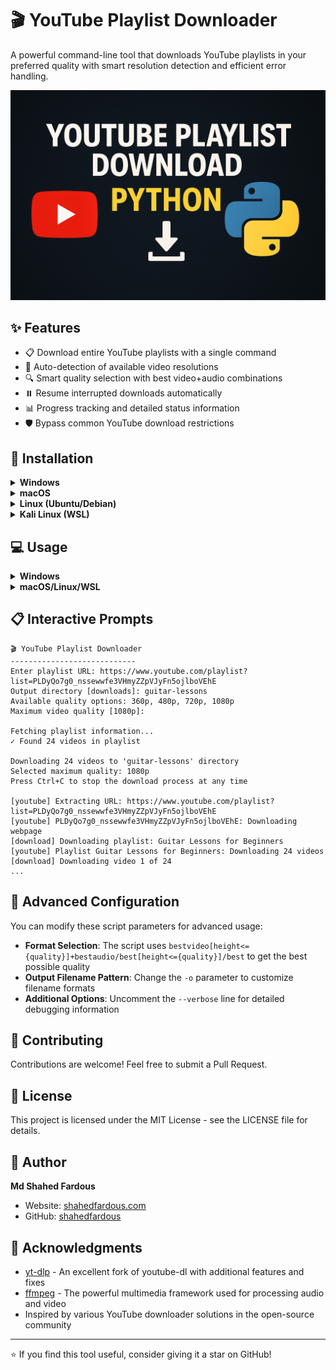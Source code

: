# 🎬 YouTube Playlist Downloader

A powerful command-line tool that downloads YouTube playlists in your preferred quality with smart resolution detection and efficient error handling.

![YouTube Downloader Banner](./banner.png)

## ✨ Features

- 📋 Download entire YouTube playlists with a single command
- 🎥 Auto-detection of available video resolutions
- 🔍 Smart quality selection with best video+audio combinations
- ⏸️ Resume interrupted downloads automatically
- 📊 Progress tracking and detailed status information
- 🛡️ Bypass common YouTube download restrictions

## 🚀 Installation

<details>
<summary><b>Windows</b></summary>

### Windows Installation

1. **Install Python:**
   - Download and install [Python 3.8+](https://www.python.org/downloads/windows/)
   - Make sure to check "Add Python to PATH" during installation

2. **Install ffmpeg:**
   - Download ffmpeg from [here](https://www.gyan.dev/ffmpeg/builds/)
   - Extract the ZIP file
   - Add the bin folder to your system PATH

3. **Set up the environment:**
   ```cmd
   :: Create a virtual environment
   python -m venv youtube-dl-env
   
   :: Activate the virtual environment
   youtube-dl-env\Scripts\activate
   
   :: Install yt-dlp
   pip install yt-dlp
   ```

4. **Download the script:**
   ```cmd
   curl -o ytp-downloader.py https://raw.githubusercontent.com/shahedfardous/ytp-downloader/main/ytp-downloader.py
   ```
</details>

<details>
<summary><b>macOS</b></summary>

### macOS Installation

1. **Install Homebrew (if not already installed):**
   ```bash
   /bin/bash -c "$(curl -fsSL https://raw.githubusercontent.com/Homebrew/install/HEAD/install.sh)"
   ```

2. **Install Python and ffmpeg:**
   ```bash
   brew install python ffmpeg
   ```

3. **Set up the environment:**
   ```bash
   # Create a virtual environment
   python3 -m venv ~/youtube-dl-env
   
   # Activate the virtual environment
   source ~/youtube-dl-env/bin/activate
   
   # Install yt-dlp
   pip install yt-dlp
   ```

4. **Download the script:**
   ```bash
   curl -o ytp-downloader.py https://raw.githubusercontent.com/shahedfardous/ytp-downloader/main/ytp-downloader.py
   ```
</details>

<details>
<summary><b>Linux (Ubuntu/Debian)</b></summary>

### Ubuntu/Debian Installation

1. **Install required packages:**
   ```bash
   sudo apt update
   sudo apt install python3-venv ffmpeg
   ```

2. **Set up the environment:**
   ```bash
   # Create a virtual environment
   python3 -m venv ~/youtube-dl-env
   
   # Activate the virtual environment
   source ~/youtube-dl-env/bin/activate
   
   # Install yt-dlp
   pip install yt-dlp
   ```

3. **Download the script:**
   ```bash
   wget -O ytp-downloader.py https://raw.githubusercontent.com/shahedfardous/ytp-downloader/main/ytp-downloader.py
   chmod +x ytp-downloader.py
   ```
</details>

<details>
<summary><b>Kali Linux (WSL)</b></summary>

### Kali Linux (WSL) Installation

1. **Install required packages:**
   ```bash
   sudo apt update
   sudo apt install python3-venv ffmpeg
   ```

2. **Set up the environment:**
   ```bash
   # Create a virtual environment
   python3 -m venv ~/youtube-dl-env
   
   # Activate the virtual environment
   source ~/youtube-dl-env/bin/activate
   
   # Install yt-dlp
   pip install yt-dlp
   ```

3. **Download the script:**
   ```bash
   wget -O ytp-downloader.py https://raw.githubusercontent.com/shahedfardous/ytp-downloader/main/ytp-downloader.py
   chmod +x ytp-downloader.py
   ```
</details>

## 💻 Usage

<details>
<summary><b>Windows</b></summary>

### Windows Usage

1. Open Command Prompt or PowerShell
2. Navigate to the folder containing the script
3. Activate your virtual environment:
   ```cmd
   youtube-dl-env\Scripts\activate
   ```
4. Run the script:
   ```cmd
   python ytp-downloader.py
   ```
5. Follow the interactive prompts
</details>

<details>
<summary><b>macOS/Linux/WSL</b></summary>

### macOS/Linux/WSL Usage

1. Open Terminal
2. Navigate to the folder containing the script
3. Activate your virtual environment:
   ```bash
   source ~/youtube-dl-env/bin/activate
   ```
4. Run the script:
   ```bash
   ./ytp-downloader.py
   ```
   or
   ```bash
   python3 ytp-downloader.py
   ```
5. Follow the interactive prompts
</details>

## 📋 Interactive Prompts

```
🎬 YouTube Playlist Downloader
----------------------------
Enter playlist URL: https://www.youtube.com/playlist?list=PLDyQo7g0_nssewwfe3VHmyZZpVJyFn5ojlboVEhE
Output directory [downloads]: guitar-lessons
Available quality options: 360p, 480p, 720p, 1080p
Maximum video quality [1080p]: 

Fetching playlist information...
✓ Found 24 videos in playlist

Downloading 24 videos to 'guitar-lessons' directory
Selected maximum quality: 1080p
Press Ctrl+C to stop the download process at any time

[youtube] Extracting URL: https://www.youtube.com/playlist?list=PLDyQo7g0_nssewwfe3VHmyZZpVJyFn5ojlboVEhE
[youtube] PLDyQo7g0_nssewwfe3VHmyZZpVJyFn5ojlboVEhE: Downloading webpage
[download] Downloading playlist: Guitar Lessons for Beginners
[youtube] Playlist Guitar Lessons for Beginners: Downloading 24 videos
[download] Downloading video 1 of 24
...
```

## 🔧 Advanced Configuration

You can modify these script parameters for advanced usage:

- **Format Selection**: The script uses `bestvideo[height<={quality}]+bestaudio/best[height<={quality}]/best` to get the best possible quality
- **Output Filename Pattern**: Change the `-o` parameter to customize filename formats
- **Additional Options**: Uncomment the `--verbose` line for detailed debugging information

## 🤝 Contributing

Contributions are welcome! Feel free to submit a Pull Request.

## 📜 License

This project is licensed under the MIT License - see the LICENSE file for details.

## 👤 Author

**Md Shahed Fardous**

- Website: [shahedfardous.com](https://www.shahedfardous.com)
- GitHub: [shahedfardous](https://github.com/shahedfardous)

## 🙏 Acknowledgments

- [yt-dlp](https://github.com/yt-dlp/yt-dlp) - An excellent fork of youtube-dl with additional features and fixes
- [ffmpeg](https://ffmpeg.org/) - The powerful multimedia framework used for processing audio and video
- Inspired by various YouTube downloader solutions in the open-source community

---

⭐ If you find this tool useful, consider giving it a star on GitHub!